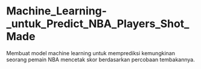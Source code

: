 # Machine_Learning-_untuk_Predict_NBA_Players_Shot_Made
Membuat model machine learning untuk memprediksi kemungkinan seorang pemain NBA mencetak skor berdasarkan percobaan tembakannya.
